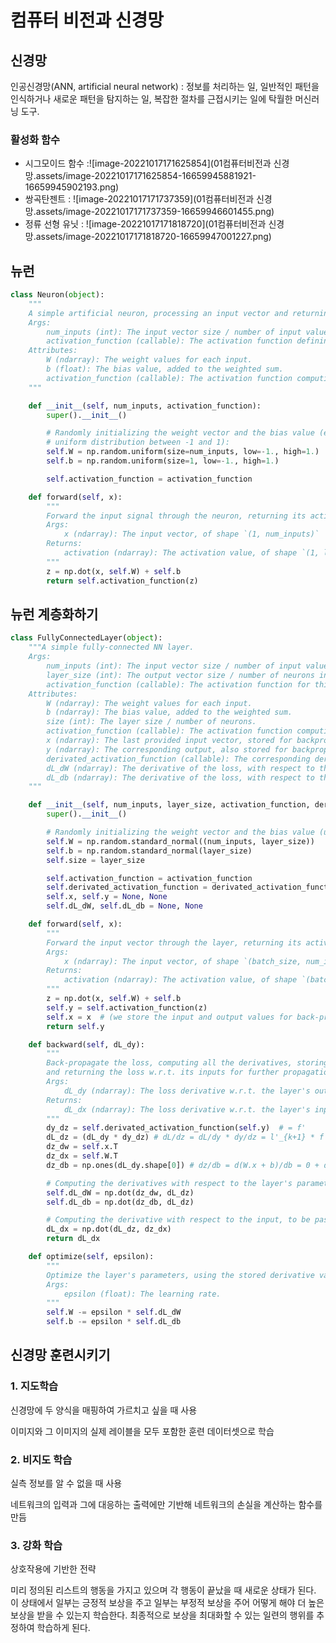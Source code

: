 # 컴퓨터 비전과 신경망

## 신경망

인공신경망(ANN, artificial neural network) : 정보를 처리하는 일, 일반적인 패턴을 인식하거나 새로운 패턴을 탐지하는 일, 복잡한 절차를 근접시키는 일에 탁월한 머신러닝 도구.

### 활성화 함수

- 시그모이드 함수 :![image-20221017171625854](01컴퓨터비전과 신경망.assets/image-20221017171625854-16659945881921-16659945902193.png)
- 쌍곡탄젠트 : ![image-20221017171737359](01컴퓨터비전과 신경망.assets/image-20221017171737359-16659946601455.png)
- 정류 선형 유닛 : ![image-20221017171818720](01컴퓨터비전과 신경망.assets/image-20221017171818720-16659947001227.png)



## 뉴런

```python
class Neuron(object):
    """
    A simple artificial neuron, processing an input vector and returning a corresponding activation.
    Args:
        num_inputs (int): The input vector size / number of input values.
        activation_function (callable): The activation function defining this neuron.
    Attributes:
        W (ndarray): The weight values for each input.
        b (float): The bias value, added to the weighted sum.
        activation_function (callable): The activation function computing the neuron's output.
    """

    def __init__(self, num_inputs, activation_function):
        super().__init__()

        # Randomly initializing the weight vector and the bias value (e.g., using a simplistic 
        # uniform distribution between -1 and 1):
        self.W = np.random.uniform(size=num_inputs, low=-1., high=1.)
        self.b = np.random.uniform(size=1, low=-1., high=1.)

        self.activation_function = activation_function

    def forward(self, x):
        """
        Forward the input signal through the neuron, returning its activation value.
        Args:
            x (ndarray): The input vector, of shape `(1, num_inputs)`
        Returns:
            activation (ndarray): The activation value, of shape `(1, layer_size)`.
        """
        z = np.dot(x, self.W) + self.b
        return self.activation_function(z)

```



## 뉴런 계층화하기

```python
class FullyConnectedLayer(object):
    """A simple fully-connected NN layer.
    Args:
        num_inputs (int): The input vector size / number of input values.
        layer_size (int): The output vector size / number of neurons in the layer.
        activation_function (callable): The activation function for this layer.
    Attributes:
        W (ndarray): The weight values for each input.
        b (ndarray): The bias value, added to the weighted sum.
        size (int): The layer size / number of neurons.
        activation_function (callable): The activation function computing the neuron's output.
        x (ndarray): The last provided input vector, stored for backpropagation.
        y (ndarray): The corresponding output, also stored for backpropagation.
        derivated_activation_function (callable): The corresponding derivated function for backpropagation.
        dL_dW (ndarray): The derivative of the loss, with respect to the weights W.
        dL_db (ndarray): The derivative of the loss, with respect to the bias b.
    """

    def __init__(self, num_inputs, layer_size, activation_function, derivated_activation_function=None):
        super().__init__()

        # Randomly initializing the weight vector and the bias value (using a normal distribution this time):
        self.W = np.random.standard_normal((num_inputs, layer_size))
        self.b = np.random.standard_normal(layer_size)
        self.size = layer_size

        self.activation_function = activation_function
        self.derivated_activation_function = derivated_activation_function
        self.x, self.y = None, None
        self.dL_dW, self.dL_db = None, None

    def forward(self, x):
        """
        Forward the input vector through the layer, returning its activation vector.
        Args:
            x (ndarray): The input vector, of shape `(batch_size, num_inputs)`
        Returns:
            activation (ndarray): The activation value, of shape `(batch_size, layer_size)`.
        """
        z = np.dot(x, self.W) + self.b
        self.y = self.activation_function(z)
        self.x = x  # (we store the input and output values for back-propagation)
        return self.y

    def backward(self, dL_dy):
        """
        Back-propagate the loss, computing all the derivatives, storing those w.r.t. the layer parameters,
        and returning the loss w.r.t. its inputs for further propagation.
        Args:
            dL_dy (ndarray): The loss derivative w.r.t. the layer's output (dL/dy = l'_{k+1}).
        Returns:
            dL_dx (ndarray): The loss derivative w.r.t. the layer's input (dL/dx).
        """
        dy_dz = self.derivated_activation_function(self.y)  # = f'
        dL_dz = (dL_dy * dy_dz) # dL/dz = dL/dy * dy/dz = l'_{k+1} * f'
        dz_dw = self.x.T
        dz_dx = self.W.T
        dz_db = np.ones(dL_dy.shape[0]) # dz/db = d(W.x + b)/db = 0 + db/db = "ones"-vector

        # Computing the derivatives with respect to the layer's parameters, and storing them for opt. optimization:
        self.dL_dW = np.dot(dz_dw, dL_dz)
        self.dL_db = np.dot(dz_db, dL_dz)

        # Computing the derivative with respect to the input, to be passed to the previous layers (their `dL_dy`):
        dL_dx = np.dot(dL_dz, dz_dx)
        return dL_dx

    def optimize(self, epsilon):
        """
        Optimize the layer's parameters, using the stored derivative values.
        Args:
            epsilon (float): The learning rate.
        """
        self.W -= epsilon * self.dL_dW
        self.b -= epsilon * self.dL_db
```



## 신경망 훈련시키기

### 1. 지도학습

신경망에 두 양식을 매핑하여 가르치고 싶을 때 사용

이미지와 그 이미지의 실제 레이블을 모두 포함한 훈련 데이터셋으로 학습

### 2. 비지도 학습

실측 정보를 알 수 없을 때 사용

네트워크의 입력과 그에 대응하는 출력에만 기반해 네트워크의 손실을 계산하는 함수를 만듬

### 3. 강화 학습

상호작용에 기반한 전략

미리 정의된 리스트의 행동을 가지고 있으며 각 행동이 끝났을 때 새로운 상태가 된다. 이 상태에서 일부는 긍정적 보상을 주고 일부는 부정적 보상을 주어 어떻게 해야 더 높은 보상을 받을 수 있는지 학습한다. 최종적으로 보상을 최대화할 수 있는 일련의 행위를 추정하여 학습하게 된다. 

